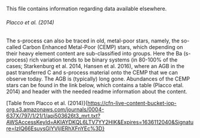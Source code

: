 This file contains information regarding data available elsewhere. 

###### Placco et al. (2014)

The s-process can also be traced in old, metal-poor stars, namely, the so-called Carbon Enhanced Metal-Poor (CEMP) stars, which depending on their heavy element content are sub-classified into groups. Here the Ba (s-process) rich variation tends to be binary systems (in 80-100% of the cases; Starkenburg et al. 2014, Hansen et al. 2016), where an AGB in the past transferred C and s-process material onto the CEMP that we can observe today. The AGB is (typically) long gone. Abundances of the CEMP stars can be found in the link below, which contains a table (Placco etal. 2014) and header with the needed readme information about the
content.

[Table from Placco et al. (2014)]{https://cfn-live-content-bucket-iop-org.s3.amazonaws.com/journals/0004-637X/797/1/21/1/apj503626t3_mrt.txt?AWSAccessKeyId=AKIAYDKQL6LTV7YY2HIK&Expires=1636112040&Signature=IzIQ66EsuysGlYVljIERhXFnYEc%3D}


